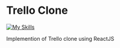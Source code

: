 # Trello Clone

[![My Skills](https://skillicons.dev/icons?i=react,js,css)](https://skillicons.dev)

Implemention of Trello clone using ReactJS
